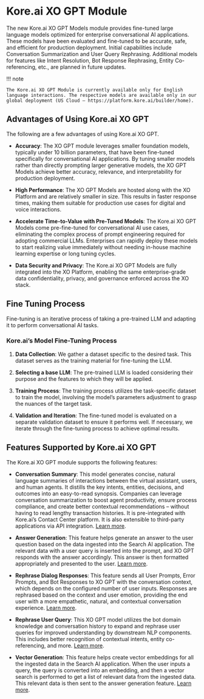 
# Kore.ai XO GPT Module
	
The new Kore.ai XO GPT Models module provides fine-tuned large language models optimized for enterprise conversational AI applications. These models have been evaluated and fine-tuned to be accurate, safe, and efficient for production deployment. Initial capabilities include Conversation Summarization and User Query Rephrasing. Additional models for features like Intent Resolution, Bot Response Rephrasing, Entity Co-referencing, etc., are planned in future updates.

!!! note

    The Kore.ai XO GPT Module is currently available only for English language interactions. The respective models are available only in our global deployment (US Cloud – https://platform.kore.ai/builder/home).


## Advantages of Using Kore.ai XO GPT

The following are a few advantages of using Kore.ai XO GPT.

* **Accuracy**: The XO GPT module leverages smaller foundation models, typically under 10 billion parameters, that have been fine-tuned specifically for conversational AI applications. By tuning smaller models rather than directly prompting larger generative models, the XO GPT Models achieve better accuracy, relevance, and interpretability for production deployment.

* **High Performance**: The XO GPT Models are hosted along with the XO Platform and are relatively smaller in size. This results in faster response times, making them suitable for production use cases for digital and voice interactions.

* **Accelerate Time-to-Value with Pre-Tuned Models**: The Kore.ai XO GPT Models come pre-fine-tuned for conversational AI use cases, eliminating the complex process of prompt engineering required for adopting commercial LLMs. Enterprises can rapidly deploy these models to start realizing value immediately without needing in-house machine learning expertise or long tuning cycles.

* **Data Security and Privacy**: The Kore.ai XO GPT Models are fully integrated into the XO Platform, enabling the same enterprise-grade data confidentiality, privacy, and governance enforced across the XO stack.


## Fine Tuning Process

Fine-tuning is an iterative process of taking a pre-trained LLM and adapting it to perform conversational AI tasks.

### Kore.ai’s Model Fine-Tuning Process

1. **Data Collection**: We gather a dataset specific to the desired task. This dataset serves as the training material for fine-tuning the LLM.

2. **Selecting a base LLM**: The pre-trained LLM is loaded considering their purpose and the features to which they will be applied.

3. **Training Process**: The training process utilizes the task-specific dataset to train the model, involving the model’s parameters adjustment to grasp the nuances of the target task.

4. **Validation and Iteration**: The fine-tuned model is evaluated on a separate validation dataset to ensure it performs well. If necessary, we iterate through the fine-tuning process to achieve optimal results.


## Features Supported by Kore.ai XO GPT

The Kore.ai XO GPT module supports the following features:

* **Conversation Summary**: This model generates concise, natural language summaries of interactions between the virtual assistant, users, and human agents. It distills the key intents, entities, decisions, and outcomes into an easy-to-read synopsis. Companies can leverage conversation summarization to boost agent productivity, ensure process compliance, and create better contextual recommendations – without having to read lengthy transaction histories. It is pre-integrated with Kore.ai’s Contact Center platform. It is also extensible to third-party applications via API integration. [Learn more](co-pilot-features.md#conversation-summarization).

* **Answer Generation**: This feature helps generate an answer to the user question based on the data ingested into the Search AI application. The relevant data with a user query is inserted into the prompt, and XO GPT responds with the answer accordingly. This answer is then formatted appropriately and presented to the user. [Learn more](dynamic-conversations-features.md#answer-generation).

* **Rephrase Dialog Responses**: This feature sends all User Prompts, Error Prompts, and Bot Responses to XO GPT with the conversation context, which depends on the configured number of user inputs. Responses are rephrased based on the context and user emotion, providing the end user with a more empathetic, natural, and contextual conversation experience. [Learn more](dynamic-conversations-features.md#rephrase-dialog-responses).

* **Rephrase User Query**: This XO GPT model utilizes the bot domain knowledge and conversation history to expand and rephrase user queries for improved understanding by downstream NLP components. This includes better recognition of contextual intents, entity co-referencing, and more. [Learn more](dynamic-conversations-features.md 'Rephrase User Query').

* **Vector Generation**: This feature helps create vector embeddings for all the ingested data in the Search AI application. When the user inputs a query, the query is converted into an embedding, and then a vector search is performed to get a list of relevant data from the ingested data. This relevant data is then sent to the answer generation feature. [Learn more](dynamic-conversations-features.md#vector-generation).